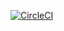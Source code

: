 [![CircleCI](https://circleci.com/gh/brendanlong/graphsql-reader-server.svg?style=shield)](https://circleci.com/gh/brendanlong/graphsql-reader-server)
